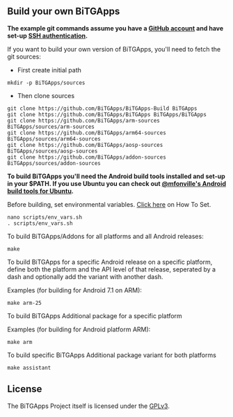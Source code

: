 ## Build your own BiTGApps

**The example git commands assume you have a [GitHub account](https://github.com/join) and have set-up [SSH authentication](https://help.github.com/articles/set-up-git/#connecting-over-ssh).**

If you want to build your own version of BiTGApps, you'll need to fetch the git sources:

* First create initial path

```shellscript
mkdir -p BiTGApps/sources
```

* Then clone sources

```shellscript
git clone https://github.com/BiTGApps/BiTGApps-Build BiTGApps
git clone https://github.com/BiTGApps/BiTGApps BiTGApps/BiTGApps
git clone https://github.com/BiTGApps/arm-sources BiTGApps/sources/arm-sources
git clone https://github.com/BiTGApps/arm64-sources BiTGApps/sources/arm64-sources
git clone https://github.com/BiTGApps/aosp-sources BiTGApps/sources/aosp-sources
git clone https://github.com/BiTGApps/addon-sources BiTGApps/sources/addon-sources
```

**To build BiTGApps you'll need the Android build tools installed and set-up in your $PATH. If you use Ubuntu you can check out [@mfonville's Android build tools for Ubuntu](http://mfonville.github.io/android-build-tools/).**

Before building, set environmental variables. [Click here](https://github.com/BiTGApps/BiTGApps/wiki/Environmental-Variables) on How To Set.

```shellscript
nano scripts/env_vars.sh
. scripts/env_vars.sh
```

To build BiTGApps/Addons for all platforms and all Android releases:

```shellscript
make
```

To build BiTGApps for a specific Android release on a specific platform, define both the platform and the API
level of that release, seperated by a dash and optionally add the variant with another dash.

Examples (for building for Android 7.1 on ARM):

```shellscript
make arm-25
```

To build BiTGApps Additional package for a specific platform

Examples (for building for Android platform ARM):

```shellscript
make arm
```

To build specific BiTGApps Additional package variant for both platforms

```shellscript
make assistant
```

## License

The BiTGApps Project itself is licensed under the [GPLv3](https://www.gnu.org/licenses/gpl-3.0.txt).
